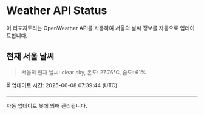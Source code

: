 
# Weather API Status

이 리포지토리는 OpenWeather API를 사용하여 서울의 날씨 정보를 자동으로 업데이트합니다.

## 현재 서울 날씨
> 서울의 현재 날씨: clear sky, 온도: 27.76°C, 습도: 61%

⏳ 업데이트 시간: 2025-06-08 07:39:44 (UTC)

---
자동 업데이트 봇에 의해 관리됩니다.
